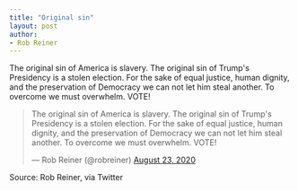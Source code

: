 ```yaml
---
title: "Original sin"
layout: post
author:
- Rob Reiner
---
```


The original sin of America is slavery. The original sin of Trump's Presidency is a stolen election. For the sake of equal justice, human dignity, and the preservation of Democracy we can not let him steal another. To overcome we must overwhelm. VOTE!

<blockquote class="twitter-tweet"><p lang="en" dir="ltr">The original sin of America is slavery. The original sin of Trump's Presidency is a stolen election. For the sake of equal justice, human dignity, and the preservation of Democracy we can not let him steal another. To overcome we must overwhelm. VOTE!</p>&mdash; Rob Reiner (@robreiner) <a href="https://twitter.com/robreiner/status/1297565290595667968?ref_src=twsrc%5Etfw">August 23, 2020</a></blockquote> <script async src="https://platform.twitter.com/widgets.js" charset="utf-8"></script>

Source: Rob Reiner, via Twitter
